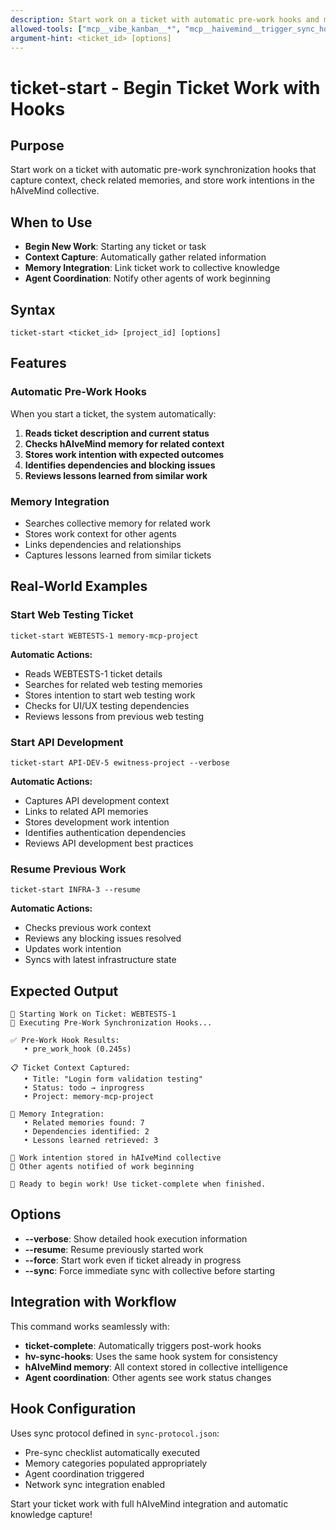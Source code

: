 ```yaml
---
description: Start work on a ticket with automatic pre-work hooks and memory synchronization
allowed-tools: ["mcp__vibe_kanban__*", "mcp__haivemind__trigger_sync_hooks"]
argument-hint: <ticket_id> [options]
---
```


# ticket-start - Begin Ticket Work with Hooks

## Purpose
Start work on a ticket with automatic pre-work synchronization hooks that capture context, check related memories, and store work intentions in the hAIveMind collective.

## When to Use
- **Begin New Work**: Starting any ticket or task
- **Context Capture**: Automatically gather related information
- **Memory Integration**: Link ticket work to collective knowledge
- **Agent Coordination**: Notify other agents of work beginning

## Syntax
```
ticket-start <ticket_id> [project_id] [options]
```

## Features

### Automatic Pre-Work Hooks
When you start a ticket, the system automatically:
1. **Reads ticket description and current status**
2. **Checks hAIveMind memory for related context**
3. **Stores work intention with expected outcomes**
4. **Identifies dependencies and blocking issues** 
5. **Reviews lessons learned from similar work**

### Memory Integration
- Searches collective memory for related work
- Stores work context for other agents
- Links dependencies and relationships
- Captures lessons learned from similar tickets

## Real-World Examples

### Start Web Testing Ticket
```
ticket-start WEBTESTS-1 memory-mcp-project
```
**Automatic Actions:**
- Reads WEBTESTS-1 ticket details
- Searches for related web testing memories
- Stores intention to start web testing work
- Checks for UI/UX testing dependencies
- Reviews lessons from previous web testing

### Start API Development
```
ticket-start API-DEV-5 ewitness-project --verbose
```
**Automatic Actions:**
- Captures API development context
- Links to related API memories
- Stores development work intention
- Identifies authentication dependencies
- Reviews API development best practices

### Resume Previous Work
```
ticket-start INFRA-3 --resume
```
**Automatic Actions:**
- Checks previous work context
- Reviews any blocking issues resolved
- Updates work intention
- Syncs with latest infrastructure state

## Expected Output
```
🚀 Starting Work on Ticket: WEBTESTS-1
🔄 Executing Pre-Work Synchronization Hooks...

✅ Pre-Work Hook Results:
   • pre_work_hook (0.245s)

📋 Ticket Context Captured:
   • Title: "Login form validation testing"
   • Status: todo → inprogress
   • Project: memory-mcp-project

🧠 Memory Integration:
   • Related memories found: 7
   • Dependencies identified: 2
   • Lessons learned retrieved: 3

💾 Work intention stored in hAIveMind collective
🤖 Other agents notified of work beginning

🎯 Ready to begin work! Use ticket-complete when finished.
```

## Options
- **--verbose**: Show detailed hook execution information
- **--resume**: Resume previously started work
- **--force**: Start work even if ticket already in progress
- **--sync**: Force immediate sync with collective before starting

## Integration with Workflow
This command works seamlessly with:
- **ticket-complete**: Automatically triggers post-work hooks
- **hv-sync-hooks**: Uses the same hook system for consistency
- **hAIveMind memory**: All context stored in collective intelligence
- **Agent coordination**: Other agents see work status changes

## Hook Configuration
Uses sync protocol defined in `sync-protocol.json`:
- Pre-sync checklist automatically executed
- Memory categories populated appropriately
- Agent coordination triggered
- Network sync integration enabled

Start your ticket work with full hAIveMind integration and automatic knowledge capture!